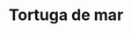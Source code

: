 ---
title: Tortuga de mar
date: 
draft: false

# descripcion
description : Tortuga de mar

materials: Plata 925

color: Plateado

dimensions: 2,3cm x 2,3cm

code: 02-14-0196

type: "Dijes"

categories: []

price: $3.500,00

price_eftvo: $2.975,00

# Images
# first image will be shown in the product page
images:
  # - image: "images/path_to_image"
  # La ubicacion de las imagenes es imagenes/Dijes/Dijes.Plata/02-14-0196-tortuga-de-mar
  - image: "./images/dijes/plata/02-14-0196-tortuga-de-mar.JPG"
---